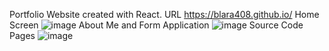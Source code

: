 Portfolio Website created with React. URL https://blara408.github.io/
Home Screen
![image](https://github.com/BLara408/Blara408.github.io/assets/24239807/a839ed47-1a2f-4625-9916-7e0bd7a11c9d)
About Me and Form Application
![image](https://github.com/BLara408/Blara408.github.io/assets/24239807/a8062002-d743-4237-89dd-11c370090b08)
Source Code Pages
![image](https://github.com/BLara408/Blara408.github.io/assets/24239807/91e4eea9-425a-47e7-9420-fad1a0d4e8ed)

